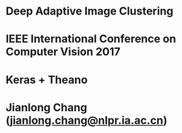 # Deep Adaptive Image Clustering 
# IEEE International Conference on Computer Vision 2017
# Keras + Theano
# Jianlong Chang (jianlong.chang@nlpr.ia.ac.cn)

